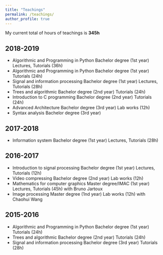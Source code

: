 ```yaml
---
title: "Teachings"
permalink: /teachings/
author_profile: true
---
```

My current total of hours of teachings is **345h**

## 2018-2019
- Algorithmic and Programming in Python
Bachelor degree (1st year)
Lectures, Tutorials (36h)
- Algorithmic and Programming in Python
Bachelor degree (1st year)
Tutorials (24h)
- Signal and information processing
Bachelor degree (1st year)
Lectures, Tutorials (28h)
- Trees and algorithmic
Bachelor degree (2nd year)
Tutorials (24h)
- Introduction to C programming
Bachelor degree (2nd year)
Tutorials (24h)
- Advanced Architecture
Bachelor degree (3rd year)
Lab works (12h)
- Syntax analysis
Bachelor degree (3rd year)

## 2017-2018
- Information system
Bachelor degree (1st year)
Lectures, Tutorials (28h)

## 2016-2017
- Introduction to signal processing
Bachelor degree (1st year)
Lectures, Tutorials (12h)
- Video compressing
Bachelor degree (2nd year)
Lab works (12h)
- Mathematics for computer graphics
Master degree/IMAC (1st year)
Lectures, Tutorials (45h) with Bruno Jartoux
- Image processing
Master degree (1nd year)
Lab works (12h) with Chaohui Wang

## 2015-2016
- Algorithmic and Programming in Python
Bachelor degree (1st year)
Tutorials (24h)
- Trees and algorithmic
Bachelor degree (2nd year)
Tutorials (24h)
- Signal and information processing
Bachelor degree (3rd year)
Tutorials (28h)